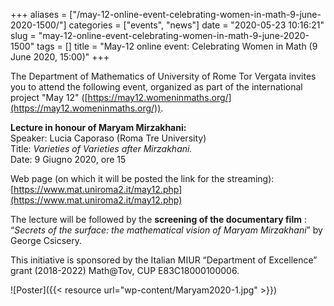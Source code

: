 +++
aliases = ["/may-12-online-event-celebrating-women-in-math-9-june-2020-1500/"]
categories = ["events", "news"]
date = "2020-05-23 10:16:21"
slug = "may-12-online-event-celebrating-women-in-math-9-june-2020-1500"
tags = []
title = "May-12 online event: Celebrating Women in Math  (9 June 2020, 15:00)"
+++

The Department of Mathematics of University of Rome Tor Vergata invites
you to attend the following event, organized as part of the
international project "May 12" ([https://may12.womeninmaths.org/](https://may12.womeninmaths.org/)).

**Lecture in honour of Maryam Mirzakhani:**  
Speaker: Lucia Caporaso (Roma Tre University)  
Title: *Varieties of Varieties after Mirzakhani.*  
Date: 9 Giugno 2020, ore 15

Web page (on which it will be posted the link for the streaming):    
[https://www.mat.uniroma2.it/may12.php](https://www.mat.uniroma2.it/may12.php)

The lecture will be followed by the **screening of the documentary
film** : “*Secrets of the surface: the mathematical vision of Maryam
Mirzakhani*” by George Csicsery.

This initiative is sponsored by the Italian MIUR “Department of
Excellence” grant (2018-2022) Math@Tov, CUP E83C18000100006.

![Poster]({{< resource url="wp-content/Maryam2020-1.jpg" >}})
